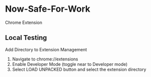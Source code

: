 # Now-Safe-For-Work
Chrome Extension

## Local Testing
Add Directory to Extension Management

1. Navigate to chrome://extensions
2. Enable Developer Mode (toggle near to Developer mode)
3. Select LOAD UNPACKED button and select the extension directory
